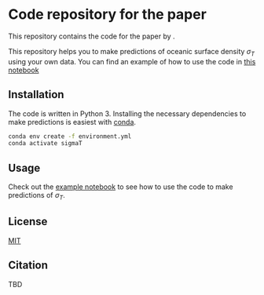 # Code repository for the paper <TBD>

This repository contains the code for the paper <TBD> by <TBD>.

This repository helps you to make predictions of oceanic surface density $\sigma_T$ using your own data. You can find an example of how to use the code in [this notebook](example.ipynb)


## Installation

The code is written in Python 3. 
Installing the necessary dependencies to make predictions is easiest with [conda](https://docs.conda.io/en/latest/).


```bash
conda env create -f environment.yml
conda activate sigmaT
```

## Usage

Check out the [example notebook](example.ipynb) to see how to use the code to make predictions of $\sigma_T$.

## License
[MIT](https://choosealicense.com/licenses/mit/)

## Citation

TBD

